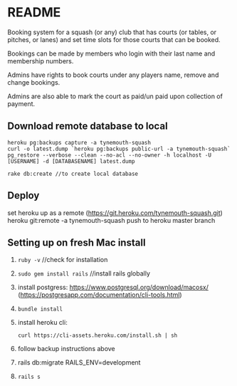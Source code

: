 # README

Booking system for a squash (or any) club that has courts (or tables, or pitches, or lanes) and set time slots for those courts that can be booked.

Bookings can be made by members who login with their last name and membership numbers.

Admins have rights to book courts under any players name, remove and change bookings.

Admins are also able to mark the court as paid/un paid upon collection of payment. 


## Download remote database to local

```
heroku pg:backups capture -a tynemouth-squash
curl -o latest.dump `heroku pg:backups public-url -a tynemouth-squash`
pg_restore --verbose --clean --no-acl --no-owner -h localhost -U [USERNAME] -d [DATABASENAME] latest.dump

rake db:create //to create local database
```
## Deploy

set heroku up as a remote (https://git.heroku.com/tynemouth-squash.git)
heroku git:remote -a tynemouth-squash
push to heroku master branch

## Setting up on fresh Mac install

1. `ruby -v` //check for installation

2. `sudo gem install rails` //install rails globally

3. install postgress: https://www.postgresql.org/download/macosx/ (https://postgresapp.com/documentation/cli-tools.html)

4. `bundle install`

5. install heroku cli:

    `curl https://cli-assets.heroku.com/install.sh | sh`

5. follow backup instructions above

6. rails db:migrate RAILS_ENV=development
5. `rails s`